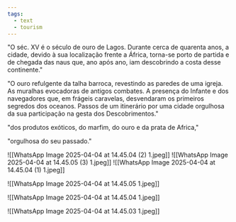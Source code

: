 ```yaml
---
tags:
  - text
  - tourism
---
```

"O séc. XV é o século de ouro de Lagos. Durante cerca de quarenta anos, a cidade, devido à sua localização frente a África, torna-se porto de partida e de chegada das naus que, ano após ano, iam descobrindo a costa desse continente."

"O ouro refulgente da talha barroca, revestindo as paredes de uma igreja. As muralhas evocadoras de antigos combates. A presença do Infante e dos navegadores que, em frágeis caravelas, desvendaram os primeiros segredos dos oceanos. Passos de um itinerário por uma cidade orgulhosa da sua participação na gesta dos Descobrimentos."

"dos produtos exóticos, do marfim, do ouro e da prata de Africa,"

"orgulhosa do seu passado."

 ![[WhatsApp Image 2025-04-04 at 14.45.04 (2) 1.jpeg]]
![[WhatsApp Image 2025-04-04 at 14.45.05 (3) 1.jpeg]]
![[WhatsApp Image 2025-04-04 at 14.45.04 (1) 1.jpeg]]



![[WhatsApp Image 2025-04-04 at 14.45.05 1.jpeg]]

![[WhatsApp Image 2025-04-04 at 14.45.04 1.jpeg]]

![[WhatsApp Image 2025-04-04 at 14.45.03 1.jpeg]]